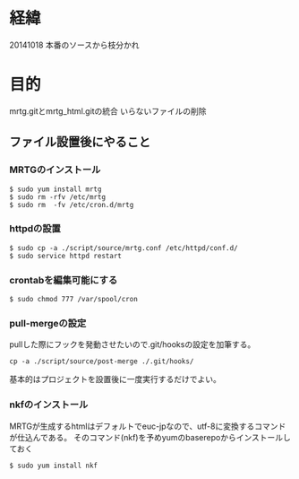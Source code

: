# 経緯
20141018 本番のソースから枝分かれ 

# 目的
mrtg.gitとmrtg_html.gitの統合
いらないファイルの削除



## ファイル設置後にやること

### MRTGのインストール

```
$ sudo yum install mrtg
$ sudo rm -rfv /etc/mrtg
$ sudo rm  -fv /etc/cron.d/mrtg
```
### httpdの設置

```
$ sudo cp -a ./script/source/mrtg.conf /etc/httpd/conf.d/
$ sudo service httpd restart
```
### crontabを編集可能にする 

```
$ sudo chmod 777 /var/spool/cron
```
### pull-mergeの設定
pullした際にフックを発動させたいので.git/hooksの設定を加筆する。

```
cp -a ./script/source/post-merge ./.git/hooks/
```
基本的はプロジェクトを設置後に一度実行するだけでよい。


### nkfのインストール
MRTGが生成するhtmlはデフォルトでeuc-jpなので、utf-8に変換するコマンドが仕込んである。
そのコマンド(nkf)を予めyumのbaserepoからインストールしておく

```
$ sudo yum install nkf
```
